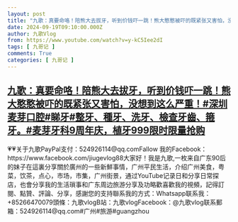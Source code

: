 ```yaml
---
layout: post
title: "九歌：真要命咯！陪熊大去拔牙，听到价钱吓一跳！熊大憨憨被吓的既紧张又害怕，没想到这么严重！#深圳麦芽口腔#睇牙#整牙、種牙、洗牙、檢查牙齒、箍牙。#麦芽牙科9周年庆，植牙999限时限量抢购"
date: 2024-09-19T09:10:00.000Z
author: 九歌Vlog
from: https://www.youtube.com/watch?v=y-kC5Iee2dI
tags: [ 九哥记 ]
comments: True
categories: [ 九哥记 ]
---
```

<!--1726737000000-->
[九歌：真要命咯！陪熊大去拔牙，听到价钱吓一跳！熊大憨憨被吓的既紧张又害怕，没想到这么严重！#深圳麦芽口腔#睇牙#整牙、種牙、洗牙、檢查牙齒、箍牙。#麦芽牙科9周年庆，植牙999限时限量抢购](https://www.youtube.com/watch?v=y-kC5Iee2dI)
------

<div>
💗💗关于九歌PayPal支付：524926114@qq.comFallow 我的Facebook：https://www.facebook.com/jiugevlog88大家好！我是九歌,一枚来自广东90后的妹子在這裏分享關於廣州的一些新鮮事情，广州平民生活，介绍广州美食，粤菜，饮茶，点心，市场，市集，广州街景，通过YouTube记录日和分享日常探店，也會分享我的生活瑣事和广东周边旅游分享及功略歡喜歡我的視頻，記得訂閱、點贊、評論、分享，感謝您的支持聯系我的方式：Whatsapp联系我：+85266470079頭條：九歌vlogB站：九歌vlogFacebook：@九歌vlog联系郵箱：524926114@qq.com#广州#旅游#guangzhou
</div>
